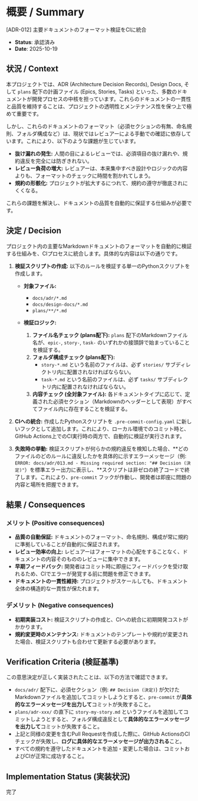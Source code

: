 # 概要 / Summary
[ADR-012] 主要ドキュメントのフォーマット検証をCIに統合

- **Status**: 承認済み
- **Date**: 2025-10-19

## 状況 / Context

本プロジェクトでは、ADR (Architecture Decision Records), Design Docs, そして `plans` 配下の計画ファイル (Epics, Stories, Tasks) といった、多数のドキュメントが開発プロセスの中核を担っています。これらのドキュメントの一貫性と品質を維持することは、プロジェクトの透明性とメンテナンス性を保つ上で極めて重要です。

しかし、これらのドキュメントのフォーマット（必須セクションの有無、命名規則、フォルダ構成など）は、現状ではレビュアーによる手動での確認に依存しています。これにより、以下のような課題が生じています。

-   **抜け漏れの発生:** 人間の目によるレビューでは、必須項目の抜け漏れや、規約違反を完全には防ぎきれない。
-   **レビュー負荷の増大:** レビュアーは、本来集中すべき設計やロジックの内容よりも、フォーマットのチェックに時間を割かれてしまう。
-   **規約の形骸化:** プロジェクトが拡大するにつれて、規約の遵守が徹底されにくくなる。

これらの課題を解決し、ドキュメントの品質を自動的に保証する仕組みが必要です。

## 決定 / Decision

プロジェクト内の主要なMarkdownドキュメントのフォーマットを自動的に検証する仕組みを、CIプロセスに統合します。具体的な内容は以下の通りです。

1.  **検証スクリプトの作成:**
    以下のルールを検証する単一のPythonスクリプトを作成します。

    -   **対象ファイル:**
        -   `docs/adr/*.md`
        -   `docs/design-docs/*.md`
        -   `plans/**/*.md`

    -   **検証ロジック:**
        1.  **ファイル名チェック (plans配下):** `plans` 配下のMarkdownファイル名が、`epic-`, `story-`, `task-` のいずれかの接頭辞で始まっていることを検証する。
        2.  **フォルダ構成チェック (plans配下):**
            -   `story-*.md` という名前のファイルは、必ず `stories/` サブディレクトリ内に配置されなければならない。
            -   `task-*.md` という名前のファイルは、必ず `tasks/` サブディレクトリ内に配置されなければならない。
        3.  **内容チェック (全対象ファイル):** 各ドキュメントタイプに応じて、定義された必須セクション（Markdownのヘッダーとして表現）がすべてファイル内に存在することを検証する。

2.  **CIへの統合:**
    作成したPythonスクリプトを `.pre-commit-config.yaml` に新しいフックとして追加します。これにより、ローカル環境でのコミット時と、GitHub Actions上でのCI実行時の両方で、自動的に検証が実行されます。

3.  **失敗時の挙動:**
    検証スクリプトが何らかの規約違反を検知した場合、**どのファイルのどのルールに違反したかを具体的に示すエラーメッセージ（例: `ERROR: docs/adr/013.md - Missing required section: "## Decision (決定)"`）を標準エラー出力に表示し、**スクリプトは非ゼロの終了コードで終了します。これにより、`pre-commit` フックが作動し、開発者は即座に問題の内容と場所を把握できます。

## 結果 / Consequences

### メリット (Positive consequences)

-   **品質の自動保証:** ドキュメントのフォーマット、命名規則、構成が常に規約に準拠していることが自動的に保証されます。
-   **レビュー効率の向上:** レビュアーはフォーマットの心配をすることなく、ドキュメントの内容そのもののレビューに集中できます。
-   **早期フィードバック:** 開発者はコミット時に即座にフィードバックを受け取れるため、CIでエラーが発覚する前に問題を修正できます。
-   **ドキュメントの一貫性維持:** プロジェクトがスケールしても、ドキュメント全体の構造的な一貫性が保たれます。

### デメリット (Negative consequences)

-   **初期実装コスト:** 検証スクリプトの作成と、CIへの統合に初期開発コストがかかります。
-   **規約変更時のメンテナンス:** ドキュメントのテンプレートや規約が変更された場合、検証スクリプトも合わせて更新する必要があります。

## Verification Criteria (検証基準)

この意思決定が正しく実装されたことは、以下の方法で確認できます。

-   `docs/adr/` 配下に、必須セクション（例: `## Decision (決定)`) が欠けたMarkdownファイルを追加してコミットしようとすると、`pre-commit` が**具体的なエラーメッセージを出力して**コミットが失敗すること。
-   `plans/adr-xxx/` の直下に `story-my-story.md` というファイルを追加してコミットしようとすると、フォルダ構成違反として**具体的なエラーメッセージを出力して**コミットが失敗すること。
-   上記と同様の変更を含むPull Requestを作成した際に、GitHub ActionsのCIチェックが失敗し、**ログに具体的なエラーメッセージが出力される**こと。
-   すべての規約を遵守したドキュメントを追加・変更した場合は、コミットおよびCIが正常に成功すること。

## Implementation Status (実装状況)
完了
